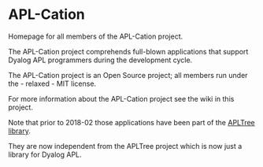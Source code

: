 # APL-Cation

Homepage for all members of the APL-Cation project.

The APL-Cation project comprehends full-blown applications that support Dyalog APL programmers during the development cycle.

The APL-Cation project is an Open Source project; all members run under the - relaxed - MIT license.

For more information about the APL-Cation project see the wiki in this project.

Note that prior to 2018-02 those applications have been part of the [APLTree library](https://github.com/aplteam/apltree). 

They are now independent from the APLTree project which is now just a library for Dyalog APL.
